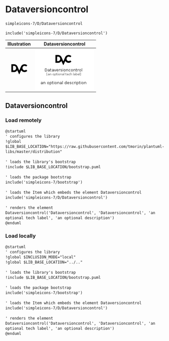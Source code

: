# Dataversioncontrol


```text
simpleicons-7/D/Dataversioncontrol
```

```text
include('simpleicons-7/D/Dataversioncontrol')
```



| Illustration | Dataversioncontrol |
| :---: | :---: |
| ![illustration for Illustration](../../simpleicons-7/D/Dataversioncontrol.png) | ![illustration for Dataversioncontrol](../../simpleicons-7/D/Dataversioncontrol.Local.png) |




## Dataversioncontrol

### Load remotely
```plantuml
@startuml
' configures the library
!global $LIB_BASE_LOCATION="https://raw.githubusercontent.com/tmorin/plantuml-libs/master/distribution"

' loads the library's bootstrap
!include $LIB_BASE_LOCATION/bootstrap.puml

' loads the package bootstrap
include('simpleicons-7/bootstrap')

' loads the Item which embeds the element Dataversioncontrol
include('simpleicons-7/D/Dataversioncontrol')

' renders the element
Dataversioncontrol('Dataversioncontrol', 'Dataversioncontrol', 'an optional tech label', 'an optional description')
@enduml
```

### Load locally
```plantuml
@startuml
' configures the library
!global $INCLUSION_MODE="local"
!global $LIB_BASE_LOCATION="../.."

' loads the library's bootstrap
!include $LIB_BASE_LOCATION/bootstrap.puml

' loads the package bootstrap
include('simpleicons-7/bootstrap')

' loads the Item which embeds the element Dataversioncontrol
include('simpleicons-7/D/Dataversioncontrol')

' renders the element
Dataversioncontrol('Dataversioncontrol', 'Dataversioncontrol', 'an optional tech label', 'an optional description')
@enduml
```

